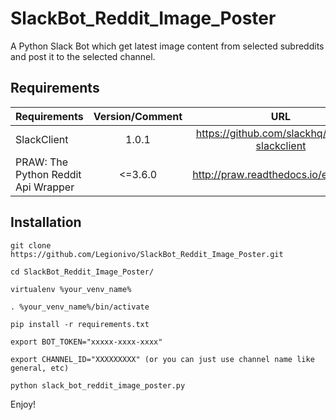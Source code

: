 # SlackBot_Reddit_Image_Poster
A Python Slack Bot which get latest image content from selected subreddits and post it to the selected channel.


Requirements
------------

| Requirements                        | Version/Comment |  URL                                          |
| ----------------------------------- |:---------------:|:---------------------------------------------:|
| SlackClient                         | 1.0.1           | https://github.com/slackhq/python-slackclient |
| PRAW: The Python Reddit Api Wrapper | <=3.6.0         | http://praw.readthedocs.io/en/stable/         |


Installation
------------
```
git clone https://github.com/Legionivo/SlackBot_Reddit_Image_Poster.git

cd SlackBot_Reddit_Image_Poster/

virtualenv %your_venv_name%

. %your_venv_name%/bin/activate

pip install -r requirements.txt 

export BOT_TOKEN="xxxxx-xxxx-xxxx"

export CHANNEL_ID="XXXXXXXXX" (or you can just use channel name like general, etc)

python slack_bot_reddit_image_poster.py

 ```
 Enjoy!
